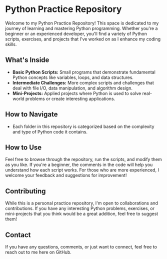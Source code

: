 # Python Practice Repository

Welcome to my Python Practice Repository! This space is dedicated to my journey of learning and mastering Python programming. Whether you're a beginner or an experienced developer, you'll find a variety of Python scripts, exercises, and projects that I've worked on as I enhance my coding skills.

## What's Inside

- **Basic Python Scripts:** Small programs that demonstrate fundamental Python concepts like variables, loops, and data structures.
- **Intermediate Challenges:** More complex scripts and challenges that deal with file I/O, data manipulation, and algorithm design.
- **Mini-Projects:** Applied projects where Python is used to solve real-world problems or create interesting applications.

## How to Navigate

- Each folder in this repository is categorized based on the complexity and type of Python code it contains.

## How to Use

Feel free to browse through the repository, run the scripts, and modify them as you like. If you're a beginner, the comments in the code will help you understand how each script works. For those who are more experienced, I welcome your feedback and suggestions for improvement!

## Contributing

While this is a personal practice repository, I'm open to collaborations and contributions. If you have any interesting Python problems, exercises, or mini-projects that you think would be a great addition, feel free to suggest them!

## Contact

If you have any questions, comments, or just want to connect, feel free to reach out to me here on GitHub.
